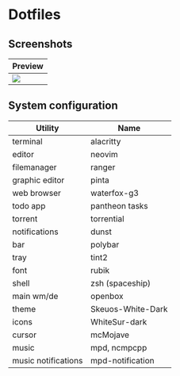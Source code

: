 # Dotfiles

## Screenshots

| Preview                             |
| :---------------------------------- |
| ![](assets/screenshots/preview.png) |

## System configuration

| Utility             | Name              |
| ------------------- | ----------------- |
| terminal            | alacritty         |
| editor              | neovim            |
| filemanager         | ranger            |
| graphic editor      | pinta             |
| web browser         | waterfox-g3       |
| todo app            | pantheon tasks    |
| torrent             | torrential        |
| notifications       | dunst             |
| bar                 | polybar           |
| tray                | tint2             |
| font                | rubik             |
| shell               | zsh (spaceship)   |
| main wm/de          | openbox           |
| theme               | Skeuos-White-Dark |
| icons               | WhiteSur-dark     |
| cursor              | mcMojave          |
| music               | mpd, ncmpcpp      |
| music notifications | mpd-notification  |

